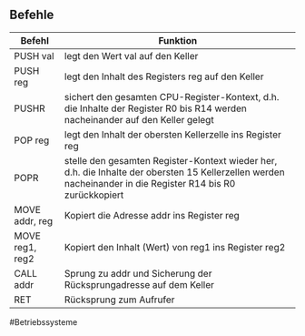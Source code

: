 ## Befehle
| Befehl          | Funktion                                                                                                                                                    |
| --------------- | ----------------------------------------------------------------------------------------------------------------------------------------------------------- |
| PUSH val        | legt den Wert val auf den Keller                                                                                                                            |
| PUSH reg        | legt den Inhalt des Registers reg auf den Keller                                                                                                            |
| PUSHR           | sichert den gesamten CPU-Register-Kontext, d.h. die Inhalte der Register R0 bis R14 werden nacheinander auf den Keller gelegt                               |
| POP reg         | legt den Inhalt der obersten Kellerzelle ins Register reg                                                                                                   |
| POPR            | stelle den gesamten Register-Kontext wieder her, d.h. die Inhalte der obersten 15 Kellerzellen werden nacheinander in die Register R14 bis R0 zurückkopiert |
| MOVE addr, reg  | Kopiert die Adresse addr ins Register reg                                                                                                                   |
| MOVE reg1, reg2 | Kopiert den Inhalt (Wert) von reg1 ins Register reg2                                                                                                        |
| CALL addr       | Sprung zu addr und Sicherung der Rücksprungadresse auf dem Keller                                                                                           |
| RET             | Rücksprung zum Aufrufer                                                                                                                                                            |

#Betriebssysteme 